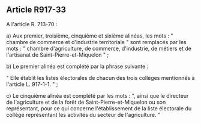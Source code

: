 Article R917-33
----
A l'article R. 713-70 :

a) Aux premier, troisième, cinquième et sixième alinéas, les mots : " chambre de
commerce et d'industrie territoriale " sont remplacés par les mots : " chambre
d'agriculture, de commerce, d'industrie, de métiers et de l'artisanat de
Saint-Pierre-et-Miquelon " ;

b) Le premier alinéa est complété par la phrase suivante :

" Elle établit les listes électorales de chacun des trois collèges mentionnés à
l'article L. 917-1-1. " ;

c) Le cinquième alinéa est complété par les mots : ", ainsi que le directeur de
l'agriculture et de la forêt de Saint-Pierre-et-Miquelon ou son représentant,
pour ce qui concerne l'établissement de la liste électorale du collège
représentant les activités du secteur de l'agriculture. "
